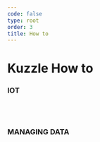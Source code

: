 ```yaml
---
code: false
type: root
order: 3
title: How to
---
```


# Kuzzle How to

### **IOT**

<br>

<IOTHowToIndex />

<br>

### **MANAGING DATA**

<br>

<OTHERSHowToIndex />

